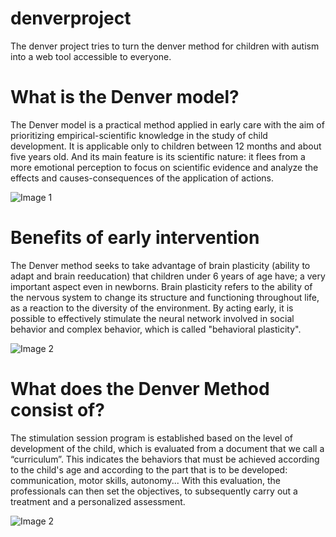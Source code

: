 # denverproject
The denver project tries to turn the denver method for children with autism into a web tool accessible to everyone.

# What is the Denver model?
The Denver model is a practical method applied in early care with the aim of prioritizing empirical-scientific knowledge in the study of child development. It is applicable only to children between 12 months and about five years old. And its main feature is its scientific nature: it flees from a more emotional perception to focus on scientific evidence and analyze the effects and causes-consequences of the application of actions.

![Image 1](https://www.bloghoptoys.es/wp-content/uploads/2016/10/Sans-titre-620x3501.png)

# Benefits of early intervention
The Denver method seeks to take advantage of brain plasticity (ability to adapt and brain reeducation) that children under 6 years of age have; a very important aspect even in newborns. Brain plasticity refers to the ability of the nervous system to change its structure and functioning throughout life, as a reaction to the diversity of the environment. By acting early, it is possible to effectively stimulate the neural network involved in social behavior and complex behavior, which is called "behavioral plasticity".

![Image 2](https://www.bloghoptoys.es/wp-content/uploads/2016/06/beb%C3%A9s-jugando-e1465206198915.jpg)

# What does the Denver Method consist of?
The stimulation session program is established based on the level of development of the child, which is evaluated from a document that we call a “curriculum”. This indicates the behaviors that must be achieved according to the child's age and according to the part that is to be developed: communication, motor skills, autonomy... With this evaluation, the professionals can then set the objectives, to subsequently carry out a treatment and a personalized assessment.

![Image 2](https://www.pictoaplicaciones.com/wp-content/uploads/2020/09/3477989-768x569.jpg)
